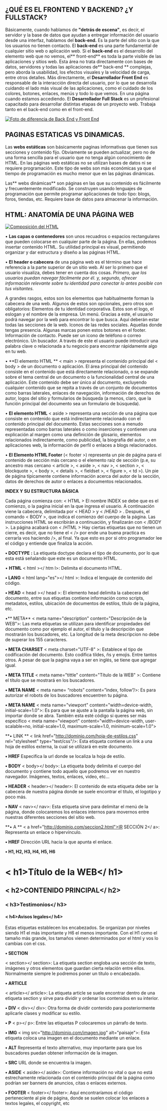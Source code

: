 ## ¿QUÉ ES EL FRONTEND Y BACKEND? ¿Y FULLSTACK?

Básicamente, cuando hablamos de **"detrás de escena"**, es decir, el servidor y la base de datos que ayudan a entregar información del usuario desde una interfaz, hablamos del **back-end.** Es la parte del sitio con la que los usuarios no tienen contacto. El **back-end** es una parte fundamental de cualquier sitio web o aplicación web.
Si el **back-end** es el desarrollo del elemento web que no vemos, el** front-end** es toda la parte visible de las aplicaciones y sitios web. Esta área no trata directamente con bases de datos, servidores y todas las aplicaciones de** back-end ** complejas, pero aborda la usabilidad, los efectos visuales y la velocidad de carga, entre otros detalles.
Más directamente, el **Desarrollador Front End** es responsable de la interacción directa del usuario, por lo que se desarrolla cuidando el lado más visual de las aplicaciones, como el cuidado de los colores, botones, enlaces, menús y todo lo que vemos. En una página cuando estamos accediendo.
El **Desarrollador Full Stack** es un profesional capacitado para desarrollar distintas etapas de un proyecto web. Trabaja tanto en el back-end como en el front-end.

[![Foto de diferencia de Back End y Front End](https://profile.es/wp-content/media/frontend-backend-dos-caras-500x389.png "Foto de diferencia de Back End y Front End")](http://https://profile.es/wp-content/media/frontend-backend-dos-caras-500x389.png "Foto de diferencia de Back End y Front End")

## PAGINAS ESTATICAS VS DINAMICAS.

Las **webs estáticas** son básicamente paginas informativas que tienen sus secciones y contenido fijo. Obviamente se pueden actualizar, pero no de una forma sencilla para el usuario que no tenga algún conocimiento de HTML. En las páginas web estáticas no se utilizan bases de datos ni se requiere programación. Este tipo de webs son más económicas ya que el tiempo de programación es mucho menor que en las páginas dinámicas.

Las** webs dinámicas** son páginas en las que su contenido es fácilmente y frecuentemente modificado. Se construyen usando lenguajes de programación que permite programar aplicaciones de todo tipo: blogs, foros, tiendas, etc. Requiere base de datos para almacenar la información.

## HTML: ANATOMÍA DE UNA PÁGINA WEB

[![Composición del HTML](https://encrypted-tbn0.gstatic.com/images?q=tbn:ANd9GcQiK_z1318XXK2EHxyfzocrDy6nqa5FF1hhcLYSvKfXo32iUn_i8k50ebK6rDtrlEzMluA&usqp=CAU "Composición del HTML")](http://https://encrypted-tbn0.gstatic.com/images?q=tbn:ANd9GcQiK_z1318XXK2EHxyfzocrDy6nqa5FF1hhcLYSvKfXo32iUn_i8k50ebK6rDtrlEzMluA&usqp=CAU "Composición del HTML")

•	**Las capas o contenedores** son unos recuadros o espacios rectangulares que pueden colocarse en cualquier parte de la página. En ellas, podemos insertar contenido HTML. Su utilidad principal es visual, permitiendo organizar y dar estructura y diseño a las páginas HTML. 

•	**El header o cabecera** de una página web es el término que hace referencia a la parte superior de un sitio web. Al ser lo primero que el usuario visualiza, debes tener en cuenta dos cosas. *Primero, que los usuarios puedan navegar fácilmente por él. y, segundo, ofrecer información relevante sobre tu identidad para conectar lo antes posible con tus visitantes.*

A grandes rasgos, estos son los elementos que habitualmente forman la cabecera de una web. Algunos de estos son opcionales, pero otros son obligatorios: Elementos de tu identidad corporativa. Estos son el logo, el eslogan y el nombre de la empresa. Un menú. Gracias a este, el usuario podrá navegar por la web para encontrar lo que busca. Aquí deberán estar todas las secciones de la web. Iconos de las redes sociales. Aquellas donde tengas presencia. Algunas marcas ponen estos botones en el footer. Información de contacto. Puede ser un icono de teléfono o correo electrónico. Un buscador. A través de este el usuario puede introducir una palabra clave o relacionada a tu negocio para encontrar rápidamente algo en tu web.

•	**El elemento HTML ** < main > representa el contenido principal del < body > de un documento o aplicación. 
El área principal del contenido consiste en el contenido que está directamente relacionado, o se expande sobre el tema central de un documento o la funcionalidad central de una aplicación. Este contenido debe ser único al documento, excluyendo cualquier contenido que se repita a través de un conjunto de documentos como barras laterales, enlaces de navegación, información de derechos de autor, logos del sitio y formularios de búsqueda (a menos, claro, que la función principal del documento sea un formulario de búsqueda).

•	**El elemento HTML** < aside > representa una sección de una página que consiste en contenido que está indirectamente relacionado con el contenido principal del documento. Estas secciones son a menudo representadas como barras laterales o como inserciones y contienen una explicación al margen como una definición de glosario, elementos relacionados indirectamente, como publicidad, la biografía del autor, o en aplicaciones web, la información de perfil o enlaces a blogs relacionados.

•	**El Elemento HTML Footer** (< footer >) representa un pie de página para el contenido de sección más cercano o el elemento raíz de sección (p.e, su ancestro mas cercano < article >, < aside >, < nav >, < section >, < blockquote >, < body >, < details >, < fieldset >, < figure >, < td >). Un pie de página típicamente contiene información acerca del autor de la sección, datos de derechos de autor o enlaces a documentos relacionados.

**INDEX Y SU ESTRUCTURA BÁSICA**

Cada página comienza con: < HTML >
El nombre INDEX se debe que es el comienzo, o la pagina inicial en la que ingresa el usuario. 
A continuación viene la cabecera, delimitada por < HEAD > y < /HEAD > .
Después, el comando < BODY >, que indica el comienzo del cuerpo de la página. Las instrucciones HTML se escribirán a continuación, y finalizarán con < /BODY >.
La página acabará con < /HTML > 
Hay ciertas etiquetas que no tienen un cierre, es decir, que no tiene el < /> por ende una buena practica es cerrarla vos haciendo />, al final. Ya que esto es por si otro programador lee el código y entiende que finaliza la acción. 

**•	DOCTYPE**
**<!DOCTYPE html>:** La etiqueta doctype declara el tipo de documento, por lo que esta está señalando que este es un documento HTML.

•	**HTML**
< html ></ htm l>: Delimita el documento HTML.

**•	LANG**
< html lang="es"></ html >: Indica el lenguaje de contenido del código. 

**•	HEAD**
< head ></ head >: El elemento head delimita la cabecera del documento, entre sus etiquetas contiene información como scripts, metadatos, estilos, ubicación de documentos de estilos, título de la página, etc.

•**	META**
< meta name="description" content="Descripción de la WEB">: Las meta etiquetas se utilizan para identificar propiedades del documento como por ejemplo el autor, el título y la descripción que mostrarán los buscadores, etc. La longitud de la meta descripcion no debe de superar los 155 caracteres.

**•	META CHARSET**
< meta charset="UTF-8" >: Establece el tipo de codificación del documento. Esto codifica tildes, ñs y emojis. Entre tantos otros. A pesar de que la pagina vaya a ser en inglés, se tiene que agregar igual. 

**•	META TITLE**
< meta name="tittle" content="Título de la WEB" >: Contiene el título que se mostrará en los buscadores.

**•	META NAME**
< meta name= “robots” content=”index, follow”/>: Es para autorizar el robots de los buscadores encuentren tu página. 

**•	META NAME**
< meta name="viewport" content="width=device-width, initial-scale=1.0">: Es para que se ajuste a la pantalla la página web, sin importar donde se abra.
También esta esté código si queres ser más específico
< meta name="viewport" content="width=device-width, user-scalable=no, initial-scale=1.0, maximum-scale=1.0, minimum-scale=1.0">

**•	LINK **
< link href="http://dominio.com/hoja-de-estilos.css" rel="stylesheet" type="text/css"/>: Esta etiqueta contiene un link a una hoja de estilos externa, la cual se utilizará en este documento.

**•	HREF**
Especifica la url donde se localiza la hoja de estilo.

**•	BODY**
< body></ body>: La etiqueta body delimita el cuerpo del documento y contiene todo aquello que podremos ver en nuestro navegador. Imágenes, textos, enlaces, video, etc…

**•	HEADER**
< header></ header>: El contenido de esta etiqueta debe ser la cabecera de nuestra página donde se suele encontrar el título, el logotipo y poco más.

**•	NAV**
< nav></ nav>: Esta etiqueta sirve para delimitar el menú de la página, donde colocaremos los enlaces internos para movernos entre nuestras diferentes secciones del sitio web.

**•	A **
< a href="http://dominio.com/seccion2.html">IR SECCIÓN 2</ a>: Representa un enlace o hipervínculo. 

**•	HREF**
Dirección URL hacia la que apunta el enlace.

**•	H1, H2, H3, H4, H5, H6**

# < h1>Título de la WEB</ h1> 
## < h2>CONTENIDO PRINCIPAL</ h2>
### < h3>Testimonios</ h3> 
#### < h4>Avisos legales</ h4>

Estas etiquetas establecen los encabezados. Se organizan por niveles siendo H1 el más importante y H6 el menos importante. Con el H1 como el tamaño más grande, los tamaños vienen determinados por el html y vos lo cambias con el css. 

**•	SECTION**

< section></ section>: La etiqueta section engloba una sección de texto, imágenes y otros elementos que guardan cierta relación entre ellos. Normalmente siempre le podremos poner un título o encabezado.

**•	ARTICLE**

< article></ article>: La etiqueta article se suele encontrar dentro de una etiqueta section y sirve para dividir y ordenar los contenidos en su interior.

**•	DIV**
< div></ div>: Otra forma de dividir contenido para posteriormente aplicarle clases y modificar su estilo.

**•	P**
< p></ p>: Entre las etiquetas P colocaremos un párrafo de texto.

**•	IMG**
< img src="http://dominio.com/imagen.jpg" alt="paisaje">: Esta etiqueta coloca una imagen en el documento mediante un enlace.

**•	ALT**
Representa el texto alternativo, muy importante para que los buscadores puedan obtener información de la imagen.

**•	SRC**
URL donde se encuentra la imagen.

**•	ASIDE**
< aside></ aside>: Contiene información no vital o que no está estrechamente relacionada con el contenido principal de la página como podrían ser banners de anuncios, citas o enlaces externos.

**•	FOOTER**
< footer></ footer>: Aquí encontraríamos el código perteneciente al pie de página, donde se suelen colocar los enlaces a textos legales, el copyright, etc


